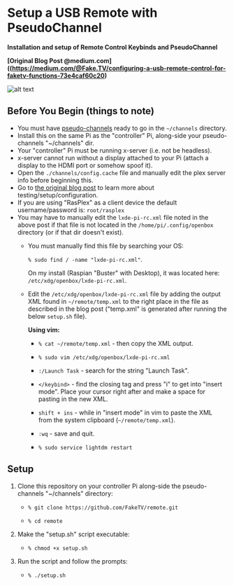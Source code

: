 # Setup a USB Remote with PseudoChannel
**Installation and setup of Remote Control Keybinds and PseudoChannel**

**[Original Blog Post @medium.com]((https://medium.com/@Fake.TV/configuring-a-usb-remote-control-for-faketv-functions-73e4caf60c20)**

![alt text](https://miro.medium.com/max/1000/1*KGvIKhjzLm_Z9-9ZtOzjnA.png)


## Before You Begin (things to note)

- You must have [pseudo-channels](https://github.com/FakeTV/pseudo-channel) ready to go in the `~/channels` directory. 
- Install this on the same Pi as the "controller" Pi, along-side your pseudo-channels "~/channels" dir.
- Your "controller" Pi must be running x-server (i.e. not be headless). 
- x-server cannot run without a display attached to your Pi (attach a display to the HDMI port or somehow spoof it).
- Open the `./channels/config.cache` file and manually edit the plex server info before beginning this. 
- Go to [the original blog post](https://medium.com/@Fake.TV/configuring-a-usb-remote-control-for-faketv-functions-73e4caf60c20) to learn more about testing/setup/configuration.
- If you are using "RasPlex" as a client device the default username/password is: `root/rasplex`
- You may have to manually edit the `lxde-pi-rc.xml` file noted in the above post if that file is not located in the `/home/pi/.config/openbox` directory (or if that dir doesn't exist). 
  - You must manually find this file by searching your OS: 

    `% sudo find / -name "lxde-pi-rc.xml"`. 

    On my install (Raspian "Buster" with Desktop), it was located here: `/etc/xdg/openbox/lxde-pi-rc.xml`. 

  - Edit the `/etc/xdg/openbox/lxde-pi-rc.xml` file by adding the output XML found in `~/remote/temp.xml` to the right place in the file as described in the blog post ("temp.xml" is generated after running the below `setup.sh` file).

    **Using vim:**

     - `% cat ~/remote/temp.xml` - then copy the XML output.

     - `% sudo vim /etc/xdg/openbox/lxde-pi-rc.xml`

     - `:/Launch Task` - search for the string "Launch Task".

     - `</keybind>` - find the closing tag and press "i" to get into "insert mode". Place your cursor right after and make a space for pasting in the new XML.

     - `shift + ins` - while in "insert mode" in vim to paste the XML from the system clipboard (`~/remote/temp.xml`).

     - `:wq` - save and quit.

     - `% sudo service lightdm restart`

## Setup

1) Clone this repository on your controller Pi along-side the pseudo-channels "~/channels" directory:

	- `% git clone https://github.com/FakeTV/remote.git`

	- `% cd remote`

2) Make the "setup.sh" script executable:

	- `% chmod +x setup.sh`

3) Run the script and follow the prompts:

	- `% ./setup.sh`
